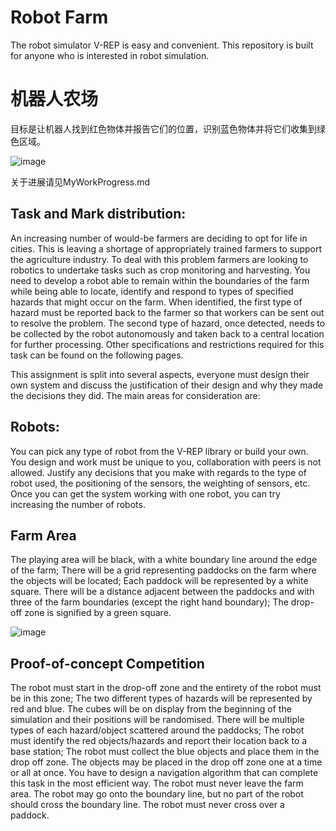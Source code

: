 # Robot Farm
The robot simulator V-REP is easy and convenient. 
This repository is built for anyone who is interested in robot simulation.

# 机器人农场
 目标是让机器人找到红色物体并报告它们的位置，识别蓝色物体并将它们收集到绿色区域。

![image](https://github.com/WoDingshengli/Robot-Farm/blob/master/Farmpicture.png)

关于进展请见MyWorkProgress.md

## Task and Mark distribution:
An increasing number of would-be farmers are deciding to opt for life in cities. This is leaving a shortage of appropriately trained farmers to support the agriculture industry. To deal with this problem farmers are looking to robotics to undertake tasks such as crop monitoring and harvesting. 
You need to develop a robot able to remain within the boundaries of the farm while being able to locate, identify and respond to types of specified hazards that might occur on the farm. When identified, the first type of hazard must be reported back to the farmer so that workers can be sent out to resolve the problem. The second type of hazard, once detected, needs to be collected by the robot autonomously and taken back to a central location for further processing. Other specifications and restrictions required for this task can be found on the following pages.

This assignment is split into several aspects, everyone must design their own system and discuss the justification of their design and why they made the decisions they did. The main areas for consideration are:

## Robots:
You can pick any type of robot from the V-REP library or build your own. You design and work must be unique to you, collaboration with peers is not allowed. Justify any decisions that you make with regards to the type of robot used, the positioning of the sensors, the weighting of sensors, etc. Once you can get the system working with one robot, you can try increasing the number of robots. 

## Farm Area
The playing area will be black, with a white boundary line around the edge of the farm;
There will be a grid representing paddocks on the farm where the objects will be located;
Each paddock will be represented by a white square. There will be a distance adjacent  between the paddocks and with three of the farm boundaries (except the right hand boundary);
The drop-off zone is signified by a green square.

![image](https://github.com/WoDingshengli/Robot-Farm/blob/master/Farm.png)

## Proof-of-concept Competition
The robot must start in the drop-off zone and the entirety of the robot must be in this zone;
The two different types of hazards will be represented by red and blue. The cubes will be on display from the beginning of the simulation and their positions will be randomised.
There will be multiple types of each hazard/object scattered around the paddocks;
The robot must identify the red objects/hazards and report their location back to a base station;
The robot must collect the blue objects and place them in the drop off zone. The objects may be placed in the drop off zone one at a time or all at once. You have to design a navigation algorithm that can complete this task in the most efficient way. 
The robot must never leave the farm area. The robot may go onto the boundary line, but no part of the robot should cross the boundary line.
The robot must never cross over a paddock. 
